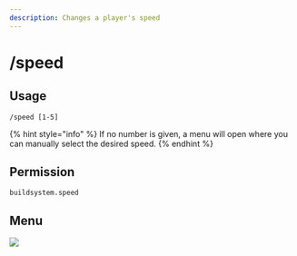 ```yaml
---
description: Changes a player's speed
---
```


# /speed

## Usage

```
/speed [1-5]
```

{% hint style="info" %}
If no number is given, a menu will open where you can manually select the desired speed.
{% endhint %}

## Permission

```
buildsystem.speed
```

## Menu

![](../.gitbook/assets/speed.png)
